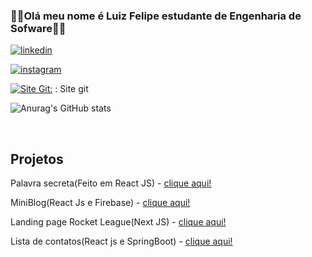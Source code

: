 ### 👨‍💻Olá meu nome é Luiz Felipe estudante de Engenharia de Sofware👨‍💻
[![linkedin](https://img.shields.io/badge/LinkedIn-0077B5?style=for-the-badge&logo=linkedin&logoColor=white)](https://www.linkedin.com/in/luiz-felipe-silveira-zomer-647386266/)

[![instagram](https://img.shields.io/badge/Instagram-E4405F?style=for-the-badge&logo=instagram&logoColor=white)](https://www.instagram.com/luiz_zomer/)

[![Site Git:](https://img.shields.io/badge/GIT-E44C30?style=for-the-badge&logo=git&logoColor=white)]( https://luizzomer.github.io/Site-git/) : Site git


![Anurag's GitHub stats](https://github-readme-stats.vercel.app/api?username=LuizZomer&show_icons=true&theme=radical)
<div style="display: inline_block"><br/>

## Projetos

Palavra secreta(Feito em React JS) - [clique aqui!](https://luizzomer.github.io/Palavra_secreta/)

MiniBlog(React Js e Firebase) - [clique aqui!](http://projeto-mini-blog-two.vercel.app)

Landing page Rocket League(Next JS) - [clique aqui!](https://landing-page-rocket-ojuk3twrv-luiz-felipe-silveiras-projects.vercel.app/)

Lista de contatos(React js e SpringBoot) - [clique aqui!](https://lista-telefonica-react-and-spring.vercel.app/)
